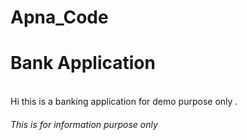# Apna_Code
<h1>Bank Application </h1>
<br>
Hi this is a banking application for demo purpose only .
<br>
<h6> This is for information purpose only </h6>